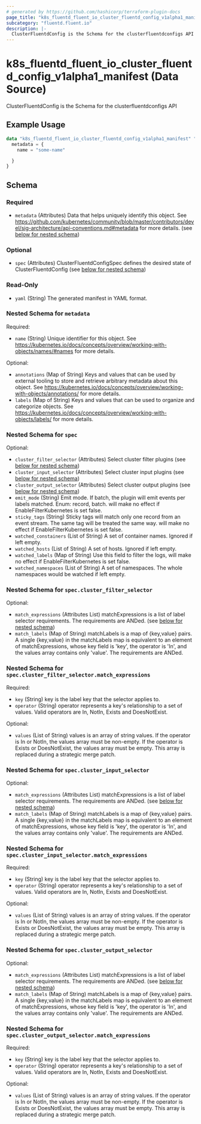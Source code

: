 ```yaml
---
# generated by https://github.com/hashicorp/terraform-plugin-docs
page_title: "k8s_fluentd_fluent_io_cluster_fluentd_config_v1alpha1_manifest Data Source - terraform-provider-k8s"
subcategory: "fluentd.fluent.io"
description: |-
  ClusterFluentdConfig is the Schema for the clusterfluentdconfigs API
---
```


# k8s_fluentd_fluent_io_cluster_fluentd_config_v1alpha1_manifest (Data Source)

ClusterFluentdConfig is the Schema for the clusterfluentdconfigs API

## Example Usage

```terraform
data "k8s_fluentd_fluent_io_cluster_fluentd_config_v1alpha1_manifest" "example" {
  metadata = {
    name = "some-name"

  }
}
```

<!-- schema generated by tfplugindocs -->
## Schema

### Required

- `metadata` (Attributes) Data that helps uniquely identify this object. See https://github.com/kubernetes/community/blob/master/contributors/devel/sig-architecture/api-conventions.md#metadata for more details. (see [below for nested schema](#nestedatt--metadata))

### Optional

- `spec` (Attributes) ClusterFluentdConfigSpec defines the desired state of ClusterFluentdConfig (see [below for nested schema](#nestedatt--spec))

### Read-Only

- `yaml` (String) The generated manifest in YAML format.

<a id="nestedatt--metadata"></a>
### Nested Schema for `metadata`

Required:

- `name` (String) Unique identifier for this object. See https://kubernetes.io/docs/concepts/overview/working-with-objects/names/#names for more details.

Optional:

- `annotations` (Map of String) Keys and values that can be used by external tooling to store and retrieve arbitrary metadata about this object. See https://kubernetes.io/docs/concepts/overview/working-with-objects/annotations/ for more details.
- `labels` (Map of String) Keys and values that can be used to organize and categorize objects. See https://kubernetes.io/docs/concepts/overview/working-with-objects/labels/ for more details.


<a id="nestedatt--spec"></a>
### Nested Schema for `spec`

Optional:

- `cluster_filter_selector` (Attributes) Select cluster filter plugins (see [below for nested schema](#nestedatt--spec--cluster_filter_selector))
- `cluster_input_selector` (Attributes) Select cluster input plugins (see [below for nested schema](#nestedatt--spec--cluster_input_selector))
- `cluster_output_selector` (Attributes) Select cluster output plugins (see [below for nested schema](#nestedatt--spec--cluster_output_selector))
- `emit_mode` (String) Emit mode. If batch, the plugin will emit events per labels matched. Enum: record, batch. will make no effect if EnableFilterKubernetes is set false.
- `sticky_tags` (String) Sticky tags will match only one record from an event stream. The same tag will be treated the same way. will make no effect if EnableFilterKubernetes is set false.
- `watched_constainers` (List of String) A set of container names. Ignored if left empty.
- `watched_hosts` (List of String) A set of hosts. Ignored if left empty.
- `watched_labels` (Map of String) Use this field to filter the logs, will make no effect if EnableFilterKubernetes is set false.
- `watched_namespaces` (List of String) A set of namespaces. The whole namespaces would be watched if left empty.

<a id="nestedatt--spec--cluster_filter_selector"></a>
### Nested Schema for `spec.cluster_filter_selector`

Optional:

- `match_expressions` (Attributes List) matchExpressions is a list of label selector requirements. The requirements are ANDed. (see [below for nested schema](#nestedatt--spec--cluster_filter_selector--match_expressions))
- `match_labels` (Map of String) matchLabels is a map of {key,value} pairs. A single {key,value} in the matchLabels map is equivalent to an element of matchExpressions, whose key field is 'key', the operator is 'In', and the values array contains only 'value'. The requirements are ANDed.

<a id="nestedatt--spec--cluster_filter_selector--match_expressions"></a>
### Nested Schema for `spec.cluster_filter_selector.match_expressions`

Required:

- `key` (String) key is the label key that the selector applies to.
- `operator` (String) operator represents a key's relationship to a set of values. Valid operators are In, NotIn, Exists and DoesNotExist.

Optional:

- `values` (List of String) values is an array of string values. If the operator is In or NotIn, the values array must be non-empty. If the operator is Exists or DoesNotExist, the values array must be empty. This array is replaced during a strategic merge patch.



<a id="nestedatt--spec--cluster_input_selector"></a>
### Nested Schema for `spec.cluster_input_selector`

Optional:

- `match_expressions` (Attributes List) matchExpressions is a list of label selector requirements. The requirements are ANDed. (see [below for nested schema](#nestedatt--spec--cluster_input_selector--match_expressions))
- `match_labels` (Map of String) matchLabels is a map of {key,value} pairs. A single {key,value} in the matchLabels map is equivalent to an element of matchExpressions, whose key field is 'key', the operator is 'In', and the values array contains only 'value'. The requirements are ANDed.

<a id="nestedatt--spec--cluster_input_selector--match_expressions"></a>
### Nested Schema for `spec.cluster_input_selector.match_expressions`

Required:

- `key` (String) key is the label key that the selector applies to.
- `operator` (String) operator represents a key's relationship to a set of values. Valid operators are In, NotIn, Exists and DoesNotExist.

Optional:

- `values` (List of String) values is an array of string values. If the operator is In or NotIn, the values array must be non-empty. If the operator is Exists or DoesNotExist, the values array must be empty. This array is replaced during a strategic merge patch.



<a id="nestedatt--spec--cluster_output_selector"></a>
### Nested Schema for `spec.cluster_output_selector`

Optional:

- `match_expressions` (Attributes List) matchExpressions is a list of label selector requirements. The requirements are ANDed. (see [below for nested schema](#nestedatt--spec--cluster_output_selector--match_expressions))
- `match_labels` (Map of String) matchLabels is a map of {key,value} pairs. A single {key,value} in the matchLabels map is equivalent to an element of matchExpressions, whose key field is 'key', the operator is 'In', and the values array contains only 'value'. The requirements are ANDed.

<a id="nestedatt--spec--cluster_output_selector--match_expressions"></a>
### Nested Schema for `spec.cluster_output_selector.match_expressions`

Required:

- `key` (String) key is the label key that the selector applies to.
- `operator` (String) operator represents a key's relationship to a set of values. Valid operators are In, NotIn, Exists and DoesNotExist.

Optional:

- `values` (List of String) values is an array of string values. If the operator is In or NotIn, the values array must be non-empty. If the operator is Exists or DoesNotExist, the values array must be empty. This array is replaced during a strategic merge patch.
